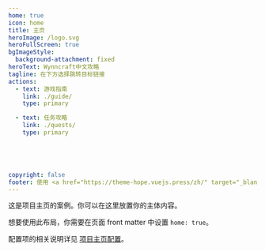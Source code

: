 ```yaml
---
home: true
icon: home
title: 主页
heroImage: /logo.svg
heroFullScreen: true
bgImageStyle:
  background-attachment: fixed
heroText: Wynncraft中文攻略
tagline: 在下方选择跳转目标链接
actions:
  - text: 游戏指南
    link: ./guide/
    type: primary

  - text: 任务攻略
    link: ./quests/
    type: primary



  

copyright: false
footer: 使用 <a href="https://theme-hope.vuejs.press/zh/" target="_blank">VuePress Theme Hope</a> 主题 | MIT 协议, 版权所有 © 2019-present Mr.Hope
---
```


这是项目主页的案例。你可以在这里放置你的主体内容。

想要使用此布局，你需要在页面 front matter 中设置 `home: true`。

配置项的相关说明详见 [项目主页配置](https://theme-hope.vuejs.press/zh/guide/layout/home/)。
